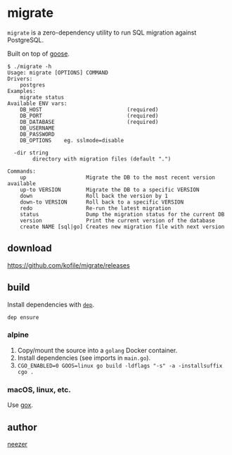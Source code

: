 # migrate

`migrate` is a zero-dependency utility to run SQL migration against PostgreSQL.

Built on top of [goose](https://github.com/pressly/goose).

```
$ ./migrate -h
Usage: migrate [OPTIONS] COMMAND
Drivers:
    postgres
Examples:
    migrate status
Available ENV vars:
    DB_HOST                           (required)
    DB_PORT                           (required)
    DB_DATABASE                       (required)
    DB_USERNAME
    DB_PASSWORD
    DB_OPTIONS    eg. sslmode=disable

  -dir string
        directory with migration files (default ".")

Commands:
    up                   Migrate the DB to the most recent version available
    up-to VERSION        Migrate the DB to a specific VERSION
    down                 Roll back the version by 1
    down-to VERSION      Roll back to a specific VERSION
    redo                 Re-run the latest migration
    status               Dump the migration status for the current DB
    version              Print the current version of the database
    create NAME [sql|go] Creates new migration file with next version
```

## download

https://github.com/kofile/migrate/releases

## build

Install dependencies with [`dep`](https://golang.github.io/dep/).

```
dep ensure
```

### alpine

1. Copy/mount the source into a `golang` Docker container.
2. Install dependencies (see imports in `main.go`).
3. `CGO_ENABLED=0 GOOS=linux go build -ldflags "-s" -a -installsuffix cgo .`

### macOS, linux, etc.

Use [gox](https://github.com/mitchellh/gox).

## author

[neezer](https://github.com/neezer/)
